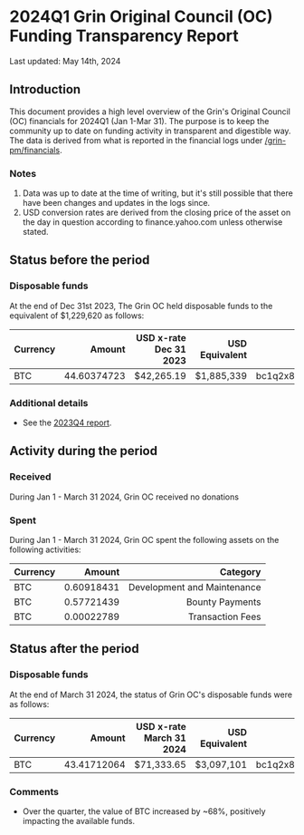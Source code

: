 # 2024Q1 Grin Original Council (OC) Funding Transparency Report

Last updated: May 14th, 2024

## Introduction
This document provides a high level overview of the Grin's Original Council (OC) financials for 2024Q1 (Jan 1-Mar 31). The purpose is to keep the community up to date on funding activity in transparent and digestible way. The data is derived from what is reported in the financial logs under [/grin-pm/financials](https://github.com/mimblewimble/grin-pm/tree/master/financials).

### Notes

1. Data was up to date at the time of writing, but it's still possible that there have been changes and updates in the logs since.
2. USD conversion rates are derived from the closing price of the asset on the day in question according to finance.yahoo.com unless otherwise stated. 

## Status before the period

### Disposable funds

At the end of Dec 31st 2023, The Grin OC held disposable funds to the equivalent of $1,229,620 as follows:

Currency | Amount | USD x-rate Dec 31 2023 | USD Equivalent | Wallet address(es)
|---|---:|---:|---:|---|
BTC | 44.60374723 | $42,265.19 | $1,885,339 | bc1q2x8gu8n85ylur5j83yflhpg5hf80nhnyem98k2pld46lf4czhmgsxq8wlu


### Additional details
* See the [2023Q4 report](funding_transparency_2023Q4.md).

## Activity during the period

### Received

During Jan 1 - March 31 2024, Grin OC received no donations

### Spent

During Jan 1 - March 31 2024, Grin OC spent the following assets on the following activities:

Currency | Amount | Category
|---|---:|---:|
BTC|0.60918431|Development and Maintenance|
BTC|0.57721439|Bounty Payments|
BTC|0.00022789|Transaction Fees|
  
## Status after the period

### Disposable funds

At the end of March 31 2024, the status of Grin OC's disposable funds were as follows:

Currency | Amount | USD x-rate March 31 2024 | USD Equivalent | Wallet address(es)
|---|---:|---:|---:|---|
BTC | 43.41712064 | $71,333.65 | $3,097,101 | bc1q2x8gu8n85ylur5j83yflhpg5hf80nhnyem98k2pld46lf4czhmgsxq8wlu

### Comments
* Over the quarter, the value of BTC increased by ~68%, positively impacting the available funds.